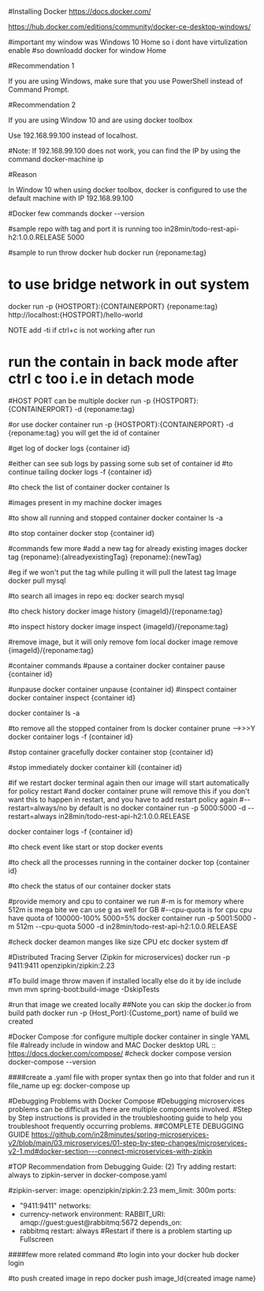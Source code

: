 #Installing Docker
https://docs.docker.com/


https://hub.docker.com/editions/community/docker-ce-desktop-windows/

#important my window was Windows 10 Home so i dont have virtulization enable 
#so downloadd docker for window Home


#Recommendation 1

If you are using Windows, make sure that you use PowerShell instead of Command Prompt.

#Recommendation 2

If you are using Window 10 and are using docker toolbox

Use 192.168.99.100 instead of localhost.

#Note: If 192.168.99.100 does not work, you can find the IP by using the command docker-machine ip

#Reason

In Window 10 when using docker toolbox, docker is configured to use the default machine with IP 192.168.99.100

#Docker few commands
docker --version

#sample repo with tag and port it is running too 
in28min/todo-rest-api-h2:1.0.0.RELEASE  5000

#sample to run throw docker hub 
docker run {reponame:tag}

# to use bridge network in out system 
docker run -p {HOSTPORT}:{CONTAINERPORT} {reponame:tag}
http://localhost:{HOSTPORT}/hello-world

NOTE add -ti if ctrl+c is not working after run

# run the contain in back mode after ctrl c too i.e in detach mode
#HOST PORT can be multiple
docker run -p {HOSTPORT}:{CONTAINERPORT} -d {reponame:tag}

#or use
docker container run -p {HOSTPORT}:{CONTAINERPORT} -d {reponame:tag}
you will get the id of container

#get log of
docker logs {container id}

#either can see sub logs by passing some sub set of container id
#to continue tailing
docker logs -f {container id}

#to check the list of container
docker container ls

#images present in my machine
docker images

#to show all running and stopped container
docker container ls -a

#to stop container
docker stop {container id}

#commands few more
#add a new tag for already existing images
docker tag {reponame}:{alreadyexistingTag} {reponame}:{newTag}

#eg if we won't put the tag while pulling it will pull the latest tag Image
docker pull mysql

#to search all images in repo eq:
docker search mysql

#to check history
docker image history {imageId}/{reponame:tag}

#to inspect history
docker image inspect {imageId}/{reponame:tag}

#remove image, but it will only remove fom local
docker image remove {imageId}/{reponame:tag}

#container commands
#pause a container
docker container pause {container id}

#unpause
docker container unpause {container id}
#inspect container 
docker container inspect {container id}

docker container ls -a

#to remove all the stopped container from ls 
docker container prune   -->>>Y
docker container logs -f {container id}

#stop container gracefully
docker container stop {container id}

#stop immediately
docker container kill {container id}

#if we restart docker terminal again then our image will start automatically for policy restart
#and docker container prune will remove this if you don't want this to happen in restart, and you have to add restart policy again
#--restart=always/no by default is no
docker container run -p 5000:5000  -d --restart=always in28min/todo-rest-api-h2:1.0.0.RELEASE

docker container logs -f {container id}

#to check event like start or stop
docker events

#to check all the processes running in the container
docker top {container id}

#to check the status of our container
docker stats

#provide memory and cpu to container we run 
#-m is for memory where 512m is mega bite we can use g as well for GB
#--cpu-quota is for cpu cpu have quota of 100000-100% 5000=5%
docker container run -p 5001:5000  -m 512m --cpu-quota 5000 -d  in28min/todo-rest-api-h2:1.0.0.RELEASE

#check docker deamon manges like size CPU etc
docker system df

#Distributed Tracing Server (Zipkin for microservices)
docker run -p 9411:9411 openzipkin/zipkin:2.23

#To build image throw maven if installed locally else do it by ide include mvn
mvn spring-boot:build-image -DskipTests

#run that image we created locally
##Note you can skip the docker.io from build path
docker run -p {Host_Port}:{Custome_port} name of build we created

#Docker Compose :for configure multiple docker container in single YAML file
#already include in window and MAC Docker desktop
URL :: https://docs.docker.com/compose/
#check docker compose version
docker-compose --version

####create a .yaml file with proper syntax then go into that folder and run it
file_name up  eg: docker-compose up

#Debugging Problems with Docker Compose
#Debugging microservices problems can be difficult as there are multiple components involved.
#Step by Step instructions is provided in the troubleshooting guide to help you troubleshoot frequently occurring problems.
##COMPLETE DEBUGGING GUIDE
https://github.com/in28minutes/spring-microservices-v2/blob/main/03.microservices/01-step-by-step-changes/microservices-v2-1.md#docker-section---connect-microservices-with-zipkin

#TOP Recommendation from Debugging Guide:
(2) Try adding restart: always to zipkin-server in docker-compose.yaml

#zipkin-server:
image: openzipkin/zipkin:2.23
mem_limit: 300m
ports:
- "9411:9411"
networks:
- currency-network
environment:
RABBIT_URI: amqp://guest:guest@rabbitmq:5672
depends_on:
- rabbitmq
restart: always #Restart if there is a problem starting up
Fullscreen
  
####few more related command
#to login into your docker hub
docker login 

#to push created image in repo
docker push image_Id{created image name}


